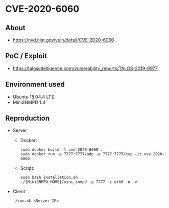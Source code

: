 # CVE-2020-6060

## About
* <https://nvd.nist.gov/vuln/detail/CVE-2020-6060>


## PoC / Exploit

* <https://talosintelligence.com/vulnerability_reports/TALOS-2019-0977> 


## Environment used

* Ubuntu 18.04.4 LTS
* MiniSNMPD 1.4


## Reproduction

* Server
    - Docker:
        ```shell script
        sudo docker build -t cve-2020-6060 .
        sudo docker run -p 7777:7777/udp -p 7777:7777/tcp -it cve-2020-6060
        ```
    - Script:
        ```shell script
        sudo bash installation.sh
        ./{MiniSNMPD_HOME}/mini_snmpd -p 7777 -i eth0 -n -v
        ```

* Client
    ```shell script
    ./run.sh <Server IP>
    ```
